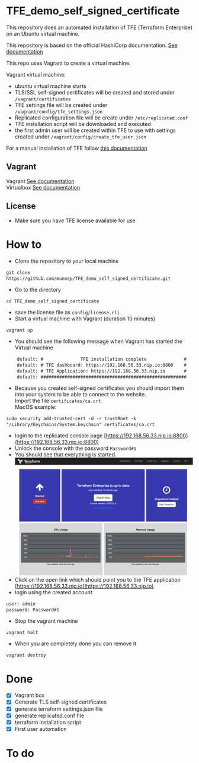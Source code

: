 # TFE_demo_self_signed_certificate

This repository does an automated installation of TFE (Terraform Enterprise) on an Ubuntu virtual machine. 

This repository is based on the official HashiCorp documentation. [See documentation](https://www.terraform.io/enterprise/install/automated/automating-the-installer)


This repo uses Vagrant to create a virtual machine.

Vagrant virtual machine:
- ubuntu virtual machine starts
- TLS/SSL self-signed certificates will be created and stored under ```/vagrant/certificates```
- TFE settings file will be created under ```/vagrant/config/tfe_settings.json```
- Replicated configuration file will be create under ```/etc/replicated.conf```
- TFE installation script will be downloaded and executed
- the first admin user will be created within TFE to use with settings created under ```/vagrant/config/create_tfe_user.json```

For a manual installation of TFE follow [this documentation](manual/README.md) 

## Vagrant
Vagrant [See documentation](https://www.vagrantup.com/docs/installation)  
Virtualbox [See documentation](https://www.virtualbox.org/wiki/Downloads)

## License
- Make sure you have TFE license available for use

# How to
- Clone the repository to your local machine
```
git clone https://github.com/munnep/TFE_demo_self_signed_certificate.git
```
- Go to the directory
```
cd TFE_demo_self_signed_certificate
```
- save the license file as ```config/license.rli```
- Start a virtual machine with Vagrant (duration 10 minutes)
```
vagrant up
```
- You should see the following message when Vagrant has started the Virtual machine
```
    default: #              TFE installation complete              #
    default: # TFE dashboard: https://192.168.56.33.nip.io:8800    #
    default: # TFE Application: https://192.168.56.33.nip.io       #
    default: #######################################################
```
- Because you created self-signed certificates you should import them into your system to be able to connect to the website.  
Import the file ```certificates/ca.crt```      
MacOS example:
```
sudo security add-trusted-cert -d -r trustRoot -k "/Library/Keychains/System.keychain" certificates/ca.crt
```
- login to the replicated console page
[https://192.168.56.33.nip.io:8800](https://192.168.56.33.nip.io:8800)
- Unlock the console with the password ```Password#1```
- You should see that everything is started.
![](media/2022-01-21-10-47-59.png)  
- Click on the open link which should point you to the TFE application [https://192.168.56.33.nip.io](https://192.168.56.33.nip.io)  
- login using the created account
```
user: admin
password: Password#1
```
- Stop the vagrant machine
```
vagrant halt
```
- When you are completely done you can remove it
```
vagrant destroy
```



# Done
- [x] Vagrant box
- [x] Generate TLS self-signed certificates
- [x] generate terraform settings.json file
- [x] generate replicated.conf file
- [x] terraform installation script
- [x] First user automation

# To do  
